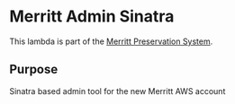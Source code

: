# Merritt Admin Sinatra

This lambda is part of the [Merritt Preservation System](https://github.com/CDLUC3/mrt-doc). 

## Purpose

Sinatra based admin tool for the new Merritt AWS account
